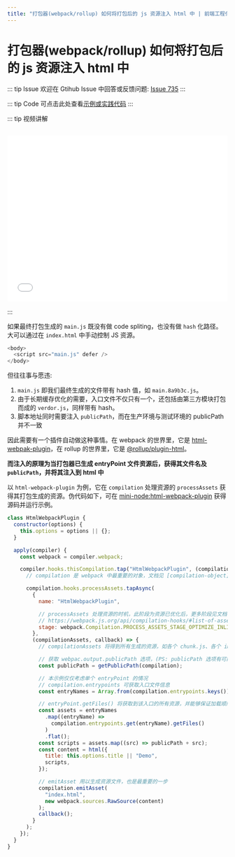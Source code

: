 ```yaml
---
title: "打包器(webpack/rollup) 如何将打包后的 js 资源注入 html 中 | 前端工程化三十八讲"
---
```


# 打包器(webpack/rollup) 如何将打包后的 js 资源注入 html 中

::: tip Issue
欢迎在 Gtihub Issue 中回答或反馈问题: [Issue 735](https://github.com/shfshanyue/Daily-Question/issues/735)
:::

::: tip Code
可点击此处查看[示例或实践代码](https://github.com/shfshanyue/mini-code/tree/master/code/html-webpack-plugin)
:::

::: tip 视频讲解

<iframe src="//player.bilibili.com/player.html?bvid=BV1rY411p7vc" scrolling="no" border="0" frameborder="no" framespacing="0" allowfullscreen="allowfullscreen" style="width: 100%;aspect-ratio: 4 / 3;margin: 1rem 0;"></iframe>
:::

如果最终打包生成的 `main.js` 既没有做 code spliting，也没有做 `hash` 化路径。大可以通过在 `index.html` 中手动控制 JS 资源。

```js
<body>
  <script src="main.js" defer />
</body>
```

但往往事与愿违:

1. `main.js` 即我们最终生成的文件带有 hash 值，如 `main.8a9b3c.js`。
1. 由于长期缓存优化的需要，入口文件不仅只有一个，还包括由第三方模块打包而成的 `verdor.js`，同样带有 hash。
1. 脚本地址同时需要注入 `publicPath`，而在生产环境与测试环境的 publicPath 并不一致

因此需要有一个插件自动做这种事情。在 webpack 的世界里，它是 [html-webpak-plugin](https://github.com/jantimon/html-webpack-plugin)，在 rollup 的世界里，它是 [@rollup/plugin-html](https://github.com/rollup/plugins/tree/master/packages/html)。

**而注入的原理为当打包器已生成 entryPoint 文件资源后，获得其文件名及 `publicPath`，并将其注入到 html 中**

以 `html-webpack-plugin` 为例，它在 `compilation` 处理资源的 `processAssets` 获得其打包生成的资源。伪代码如下，可在 [mini-node:html-webpack-plugin](https://github.com/shfshanyue/mini-code/tree/master/code/html-webpack-plugin) 获得源码并运行示例。

```js
class HtmlWebpackPlugin {
  constructor(options) {
    this.options = options || {};
  }

  apply(compiler) {
    const webpack = compiler.webpack;

    compiler.hooks.thisCompilation.tap("HtmlWebpackPlugin", (compilation) => {
      // compilation 是 webpack 中最重要的对象，文档见 [compilation-object](https://webpack.js.org/api/compilation-object/#compilation-object-methods)

      compilation.hooks.processAssets.tapAsync(
        {
          name: "HtmlWebpackPlugin",

          // processAssets 处理资源的时机，此阶段为资源已优化后，更多阶段见文档
          // https://webpack.js.org/api/compilation-hooks/#list-of-asset-processing-stages
          stage: webpack.Compilation.PROCESS_ASSETS_STAGE_OPTIMIZE_INLINE,
        },
        (compilationAssets, callback) => {
          // compilationAssets 将得到所有生成的资源，如各个 chunk.js、各个 image、css

          // 获取 webpac.output.publicPath 选项，(PS: publicPath 选项有可能是通过函数设置)
          const publicPath = getPublicPath(compilation);

          // 本示例仅仅考虑单个 entryPoint 的情况
          // compilation.entrypoints 可获取入口文件信息
          const entryNames = Array.from(compilation.entrypoints.keys());

          // entryPoint.getFiles() 将获取到该入口的所有资源，并能够保证加载顺序！！！如 runtime-chunk -> main-chunk
          const assets = entryNames
            .map((entryName) =>
              compilation.entrypoints.get(entryName).getFiles()
            )
            .flat();
          const scripts = assets.map((src) => publicPath + src);
          const content = html({
            title: this.options.title || "Demo",
            scripts,
          });

          // emitAsset 用以生成资源文件，也是最重要的一步
          compilation.emitAsset(
            "index.html",
            new webpack.sources.RawSource(content)
          );
          callback();
        }
      );
    });
  }
}
```
